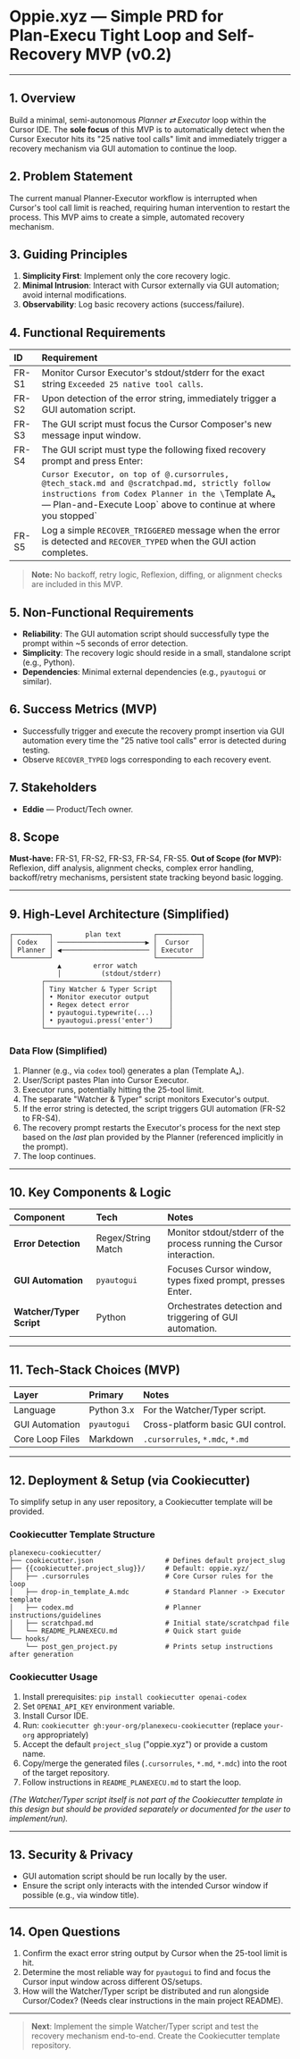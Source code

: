 # Oppie.xyz — Simple PRD for Plan‑Execu Tight Loop and Self-Recovery MVP (v0.2)

---
## 1. Overview
Build a minimal, semi-autonomous *Planner ⇄ Executor* loop within the Cursor IDE. The **sole focus** of this MVP is to automatically detect when the Cursor Executor hits its "25 native tool calls" limit and immediately trigger a recovery mechanism via GUI automation to continue the loop.

## 2. Problem Statement
The current manual Planner-Executor workflow is interrupted when Cursor's tool call limit is reached, requiring human intervention to restart the process. This MVP aims to create a simple, automated recovery mechanism.

## 3. Guiding Principles
1.  **Simplicity First**: Implement only the core recovery logic.
2.  **Minimal Intrusion**: Interact with Cursor externally via GUI automation; avoid internal modifications.
3.  **Observability**: Log basic recovery actions (success/failure).

## 4. Functional Requirements
| ID      | Requirement                                                                         |
| :------ | :---------------------------------------------------------------------------------- |
| FR-S1   | Monitor Cursor Executor's stdout/stderr for the exact string `Exceeded 25 native tool calls`. |
| FR-S2   | Upon detection of the error string, immediately trigger a GUI automation script.    |
| FR-S3   | The GUI script must focus the Cursor Composer's new message input window.           |
| FR-S4   | The GUI script must type the following fixed recovery prompt and press Enter:       |
|         | `Cursor Executor, on top of @.cursorrules, @tech_stack.md and @scratchpad.md, strictly follow instructions from Codex Planner in the \`Template Aₓ — Plan-and-Execute Loop\` above to continue at where you stopped` |
| FR-S5   | Log a simple `RECOVER_TRIGGERED` message when the error is detected and `RECOVER_TYPED` when the GUI action completes. |

> **Note:** No backoff, retry logic, Reflexion, diffing, or alignment checks are included in this MVP.

## 5. Non‑Functional Requirements
*   **Reliability**: The GUI automation script should successfully type the prompt within ~5 seconds of error detection.
*   **Simplicity**: The recovery logic should reside in a small, standalone script (e.g., Python).
*   **Dependencies**: Minimal external dependencies (e.g., `pyautogui` or similar).

## 6. Success Metrics (MVP)
*   Successfully trigger and execute the recovery prompt insertion via GUI automation every time the "25 native tool calls" error is detected during testing.
*   Observe `RECOVER_TYPED` logs corresponding to each recovery event.

## 7. Stakeholders
*   **Eddie** — Product/Tech owner.

## 8. Scope
**Must‑have:** FR-S1, FR-S2, FR-S3, FR-S4, FR-S5.
**Out of Scope (for MVP):** Reflexion, diff analysis, alignment checks, complex error handling, backoff/retry mechanisms, persistent state tracking beyond basic logging.

---
## 9. High‑Level Architecture (Simplified)
```
┌─────────┐        plan text        ┌───────────┐
│ Codex   │ ──────────────────────▶ │  Cursor   │
│ Planner │ ◀────────────────────── │ Executor  │
└─────────┘                         └───────────┘
            ▲        error watch
            │          (stdout/stderr)
        ┌───────────────────────────────┐
        │ Tiny Watcher & Typer Script   │
        │ • Monitor executor output     │
        │ • Regex detect error          │
        │ • pyautogui.typewrite(...)    │
        │ • pyautogui.press('enter')    │
        └───────────────────────────────┘
```

### Data Flow (Simplified)
1.  Planner (e.g., via `codex` tool) generates a plan (Template Aₓ).
2.  User/Script pastes Plan into Cursor Executor.
3.  Executor runs, potentially hitting the 25-tool limit.
4.  The separate "Watcher & Typer" script monitors Executor's output.
5.  If the error string is detected, the script triggers GUI automation (FR-S2 to FR-S4).
6.  The recovery prompt restarts the Executor's process for the next step based on the *last* plan provided by the Planner (referenced implicitly in the prompt).
7.  The loop continues.

---
## 10. Key Components & Logic
| Component               | Tech             | Notes                                                                 |
| :---------------------- | :--------------- | :-------------------------------------------------------------------- |
| **Error Detection**     | Regex/String Match | Monitor stdout/stderr of the process running the Cursor interaction. |
| **GUI Automation**      | `pyautogui`      | Focuses Cursor window, types fixed prompt, presses Enter.             |
| **Watcher/Typer Script**| Python           | Orchestrates detection and triggering of GUI automation.              |

---
## 11. Tech‑Stack Choices (MVP)
| Layer            | Primary     | Notes                             |
| :--------------- | :---------- | :-------------------------------- |
| Language         | Python 3.x  | For the Watcher/Typer script.     |
| GUI Automation   | `pyautogui` | Cross-platform basic GUI control. |
| Core Loop Files  | Markdown    | `.cursorrules`, `*.mdc`, `*.md`   |

---
## 12. Deployment & Setup (via Cookiecutter)

To simplify setup in any user repository, a Cookiecutter template will be provided.

### Cookiecutter Template Structure
```
planexecu-cookiecutter/
├── cookiecutter.json                  # Defines default project_slug
├── {{cookiecutter.project_slug}}/     # Default: oppie.xyz/
│   ├── .cursorrules                   # Core Cursor rules for the loop
│   ├── drop-in_template_A.mdc         # Standard Planner -> Executor template
│   ├── codex.md                       # Planner instructions/guidelines
│   ├── scratchpad.md                  # Initial state/scratchpad file
│   └── README_PLANEXECU.md            # Quick start guide
└── hooks/
    └── post_gen_project.py            # Prints setup instructions after generation
```

### Cookiecutter Usage
1.  Install prerequisites: `pip install cookiecutter openai-codex`
2.  Set `OPENAI_API_KEY` environment variable.
3.  Install Cursor IDE.
4.  Run: `cookiecutter gh:your-org/planexecu-cookiecutter` (replace `your-org` appropriately)
5.  Accept the default `project_slug` ("oppie.xyz") or provide a custom name.
6.  Copy/merge the generated files (`.cursorrules`, `*.md`, `*.mdc`) into the root of the target repository.
7.  Follow instructions in `README_PLANEXECU.md` to start the loop.

*(The Watcher/Typer script itself is not part of the Cookiecutter template in this design but should be provided separately or documented for the user to implement/run).*

---
## 13. Security & Privacy
*   GUI automation script should be run locally by the user.
*   Ensure the script only interacts with the intended Cursor window if possible (e.g., via window title).

---
## 14. Open Questions
1.  Confirm the exact error string output by Cursor when the 25-tool limit is hit.
2.  Determine the most reliable way for `pyautogui` to find and focus the Cursor input window across different OS/setups.
3.  How will the Watcher/Typer script be distributed and run alongside Cursor/Codex? (Needs clear instructions in the main project README).
---

> **Next**: Implement the simple Watcher/Typer script and test the recovery mechanism end-to-end. Create the Cookiecutter template repository.


